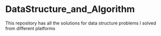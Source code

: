 # DataStructure_and_Algorithm

This repository has all the solutions for data structure problems I solved from different platforms
